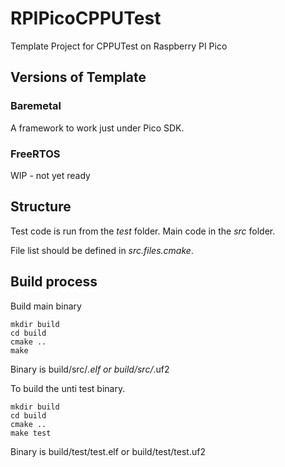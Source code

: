 # RPIPicoCPPUTest
Template Project for CPPUTest on Raspberry PI Pico

## Versions of Template

### Baremetal
A framework to work just under Pico SDK.

### FreeRTOS
WIP - not yet ready

## Structure

Test code is run from the *test* folder. Main code in the *src* folder.

File list should be defined in *src.files.cmake*.

## Build process
Build main binary
```
mkdir build
cd build
cmake ..
make
```
Binary is build/src/*.elf or  build/src/*.uf2



To build the unti test binary.
```
mkdir build
cd build
cmake ..
make test
```
Binary is build/test/test.elf or build/test/test.uf2 



